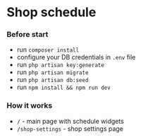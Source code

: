 # Shop schedule

### Before start
- run `composer install`
- configure your DB credentials in `.env` file
- run `php artisan key:generate`
- run `php artisan migrate`
- run `php artisan db:seed`
- run `npm install && npm run dev`

### How it works
- `/` - main page with schedule widgets
- `/shop-settings` - shop settings page

